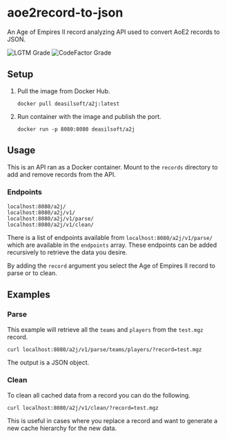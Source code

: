 # aoe2record-to-json

An Age of Empires II record analyzing API used to convert AoE2 records to JSON.

![LGTM Grade](https://img.shields.io/lgtm/grade/python/github/Deasilsoft/aoe2record-to-json?style=for-the-badge)
![CodeFactor Grade](https://img.shields.io/codefactor/grade/github/Deasilsoft/aoe2record-to-json?style=for-the-badge)

## Setup

1. Pull the image from Docker Hub.

       docker pull deasilsoft/a2j:latest

2. Run container with the image and publish the port.

       docker run -p 8080:8080 deasilsoft/a2j

## Usage

This is an API ran as a Docker container. Mount to the `records` directory to add and remove records from the API.

### Endpoints

    localhost:8080/a2j/
    localhost:8080/a2j/v1/
    localhost:8080/a2j/v1/parse/
    localhost:8080/a2j/v1/clean/

There is a list of endpoints available from `localhost:8080/a2j/v1/parse/` which are available in the `endpoints`
array. These endpoints can be added recursively to retrieve the data you desire.

By adding the `record` argument you select the Age of Empires II record to parse or to clean.

## Examples

### Parse

This example will retrieve all the `teams` and `players` from the `test.mgz` record.

    curl localhost:8080/a2j/v1/parse/teams/players/?record=test.mgz

The output is a JSON object.

### Clean

To clean all cached data from a record you can do the following.

    curl localhost:8080/a2j/v1/clean/?record=test.mgz

This is useful in cases where you replace a record and want to generate a new cache hierarchy for the new data.
